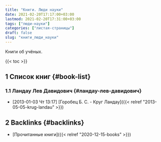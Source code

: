 ```yaml
---
title: "Книги. Люди науки"
date: 2021-02-20T17:17:00+03:00
lastmod: 2021-02-20T17:31:00+03:00
tags: ["люди-науки"]
categories: ["листая-страницы"]
draft: false
slug: "книги_люди_науки"
---
```


Книги об учёных.

<!--more-->

{{< toc >}}


## <span class="section-num">1</span> Список книг {#book-list}


### <span class="section-num">1.1</span> Ландау Лев Давидович {#ландау-лев-давидович}

-   <span class="timestamp-wrapper"><span class="timestamp">[2013-01-03 Чт 13:17] </span></span> [Горобец Б. С. - Круг Ландау]({{< relref "2013-05-05-krug-landau" >}})


## <span class="section-num">2</span> Backlinks {#backlinks}

-   [Прочитанные книги]({{< relref "2020-12-15-books" >}})
